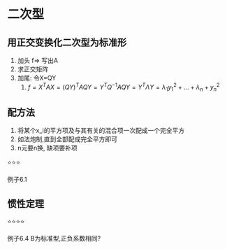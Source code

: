 # 二次型

## 用正交变换化二次型为标准形

1. 加头 f=> 写出A
2. 求正交矩阵
3. 加尾: 令X=QY
   1. $f = X^T A X = (QY)^T A QY = Y^TQ^{-1}AQY = Y^T\Lambda Y = \lambda_1y_1{^2}+...+\lambda_n+{y_n}^2$

## 配方法

1. 将某个x_i的平方项及与其有关的混合项一次配成一个完全平方
2. 如法炮制,直到全部配成完全平方即可
3. n元要n换, 缺项要补项

⭐⭐⭐

例子6.1

## 惯性定理

⭐⭐⭐⭐

例子6.4 B为标准型,正负系数相同?
